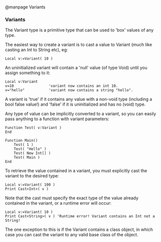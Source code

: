 
@manpage Variants

### Variants

The Variant type is a primitive type that can be used to 'box' values of any type.

The easiest way to create a variant is to cast a value to Variant (much like casting an Int to String etc), eg:

`Local v:=Variant( 10 )`

An uninitialized variant will contain a 'null' value (of type Void) until you assign something to it:

```
Local v:Variant
v=10				'variant now contains an int 10.
v="hello"			'variant now contains a string "hello".
```

A variant is 'true' if it contains any value with a non-void type (including a bool false value!) and 'false' if it is uninitialized and has no (void) type.

Any type of value can be implicitly converted to a variant, so you can easily pass anything to a function with variant parameters:

```
Function Test( v:Variant )
End

Function Main()
	Test( 1 )
	Test( "Hello" )
	Test( New Int[] )
	Test( Main )
End
```

To retrieve the value contained in a variant, you must explicitly cast the variant to the desired type:

```
Local v:=Variant( 100 )
Print Cast<Int>( v )
```

Note that the cast must specify the exact type of the value already contained in the variant, or a runtime error will occur:

```
Local v:=Variant( 10 )
Print Cast<String>( v )	'Runtime error! Variant contains an Int not a String!
```

The one exception to this is if the Variant contains a class object, in which case you can cast the variant to any valid base class of the object.
